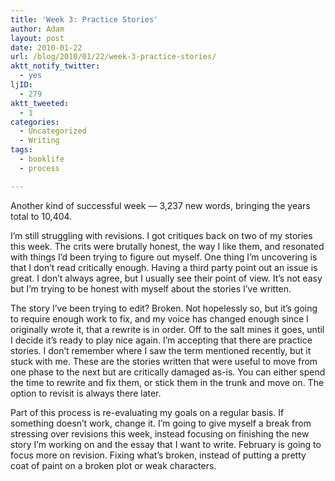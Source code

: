 ```yaml
---
title: 'Week 3: Practice Stories'
author: Adam
layout: post
date: 2010-01-22
url: /blog/2010/01/22/week-3-practice-stories/
aktt_notify_twitter:
  - yes
ljID:
  - 279
aktt_tweeted:
  - 1
categories:
  - Uncategorized
  - Writing
tags:
  - booklife
  - process

---
```

Another kind of successful week &#8212; 3,237 new words, bringing the years total to 10,404.

I&#8217;m still struggling with revisions. I got critiques back on two of my stories this week. The crits were brutally honest, the way I like them, and resonated with things I&#8217;d been trying to figure out myself. One thing I&#8217;m uncovering is that I don&#8217;t read critically enough. Having a third party point out an issue is great. I don&#8217;t always agree, but I usually see their point of view. It&#8217;s not easy but I&#8217;m trying to be honest with myself about the stories I&#8217;ve written.

The story I&#8217;ve been trying to edit? Broken. Not hopelessly so, but it&#8217;s going to require enough work to fix, and my voice has changed enough since I originally wrote it, that a rewrite is in order. Off to the salt mines it goes, until I decide it&#8217;s ready to play nice again. I&#8217;m accepting that there are practice stories. I don&#8217;t remember where I saw the term mentioned recently, but it stuck with me. These are the stories written that were useful to move from one phase to the next but are critically damaged as-is. You can either spend the time to rewrite and fix them, or stick them in the trunk and move on. The option to revisit is always there later.

Part of this process is re-evaluating my goals on a regular basis. If something doesn&#8217;t work, change it. I&#8217;m going to give myself a break from stressing over revisions this week, instead focusing on finishing the new story I&#8217;m working on and the essay that I want to write. February is going to focus more on revision. Fixing what&#8217;s broken, instead of putting a pretty coat of paint on a broken plot or weak characters.

